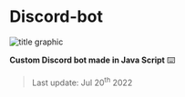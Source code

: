 # Discord-bot
![title graphic](https://i.ibb.co/f0H4qLP/title.png)

**Custom Discord bot made in Java Script** :keyboard:
> Last update: Jul 20<sup>th</sup> 2022

